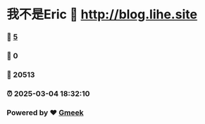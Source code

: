 # 我不是Eric :link: http://blog.lihe.site 
### :page_facing_up: [5](http://blog.lihe.site/tag.html) 
### :speech_balloon: 0 
### :hibiscus: 20513 
### :alarm_clock: 2025-03-04 18:32:10 
### Powered by :heart: [Gmeek](https://github.com/Meekdai/Gmeek)
